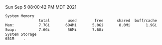 Sun Sep  5 08:00:42 PM MDT 2021
```bash
System Memory
               total        used        free      shared  buff/cache   available
Mem:           7.7Gi       694Mi       5.0Gi       8.0Mi       1.9Gi       6.7Gi
Swap:          7.6Gi        56Mi       7.6Gi
System Storage
651M	.
```
```bash

